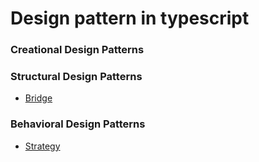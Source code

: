 # Design pattern in typescript


### Creational Design Patterns

### Structural Design Patterns
* [Bridge](src/structural-patterns/bridge)

### Behavioral Design Patterns
* [Strategy](src/behavioral-patterns/strategy)


